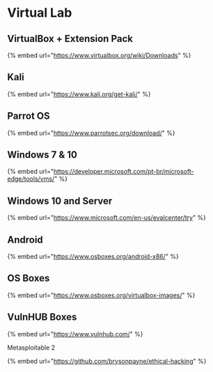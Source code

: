 # Virtual Lab

## VirtualBox + Extension Pack

{% embed url="https://www.virtualbox.org/wiki/Downloads" %}

## Kali

{% embed url="https://www.kali.org/get-kali/" %}

## Parrot OS

{% embed url="https://www.parrotsec.org/download/" %}

## Windows 7 & 10

{% embed url="https://developer.microsoft.com/pt-br/microsoft-edge/tools/vms/" %}

## Windows 10 and Server

{% embed url="https://www.microsoft.com/en-us/evalcenter/try" %}

## Android

{% embed url="https://www.osboxes.org/android-x86/" %}

## OS Boxes

{% embed url="https://www.osboxes.org/virtualbox-images/" %}

## VulnHUB Boxes

{% embed url="https://www.vulnhub.com/" %}

Metasploitable 2

{% embed url="https://github.com/brysonpayne/ethical-hacking" %}





